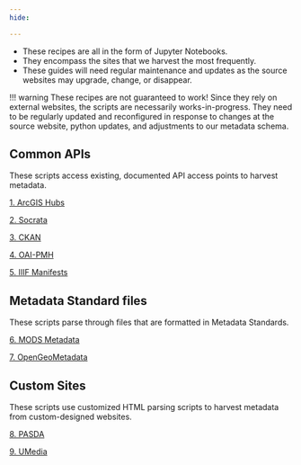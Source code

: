 ```yaml
---
hide:

---
```


* These recipes are all in the form of Jupyter Notebooks.
* They encompass the sites that we harvest the most frequently.
* These guides will need regular maintenance and updates as the source websites may upgrade, change, or disappear.

!!! warning
	These recipes are not guaranteed to work! Since they rely on external websites, the scripts are necessarily works-in-progress. They need to be regularly updated and reconfigured in response to changes at the source website, python updates, and adjustments to our metadata schema.


## Common APIs

These scripts access existing, documented API access points to harvest metadata.

[1. ArcGIS Hubs](https://github.com/geobtaa/harvesting-guide/tree/main/docs/2-Recipes/R-01_arcgis-hubs/R-01_arcgis-hubs.ipynb)

[2. Socrata](https://github.com/geobtaa/harvesting-guide/tree/main/docs/2-Recipes/R-02_socrata/R-02_socrata.ipynb)

[3. CKAN](https://github.com/geobtaa/harvesting-guide/tree/main/docs/2-Recipes/R-03_ckan/R-03_ckan.ipynb)

[4. OAI-PMH](https://github.com/geobtaa/harvesting-guide/tree/main/docs/2-Recipes/R-04_OAI-PMH/R-04_OAI-PMH.md)

[5. IIIF Manifests](https://github.com/geobtaa/harvesting-guide/tree/main/docs/2-Recipes/R-05_IIIF/R-05_IIIF.ipynb)

## Metadata Standard files

These scripts parse through files that are formatted in Metadata Standards.

[6. MODS Metadata](https://github.com/geobtaa/harvesting-guide/tree/main/docs/2-Recipes/R-06_MODS/R-06_MODS.ipynb)

[7. OpenGeoMetadata](https://github.com/geobtaa/harvesting-guide/tree/main/docs/2-Recipes/R-07_OpenGeoMetadata/R-07_OpenGeoMetadata.ipynb)  

## Custom Sites

These scripts use customized HTML parsing scripts to harvest metadata from custom-designed websites.

[8. PASDA](https://github.com/geobtaa/harvesting-guide/tree/main/docs/2-Recipes/R-08_08a-01_pasda/R-08_8a-01-pasda.ipynb)

[9. UMedia](https://github.com/geobtaa/harvesting-guide/tree/main/docs/2-Recipes/R-09_05d-01-umedia/R-09_05d-01_umedia.ipynb)